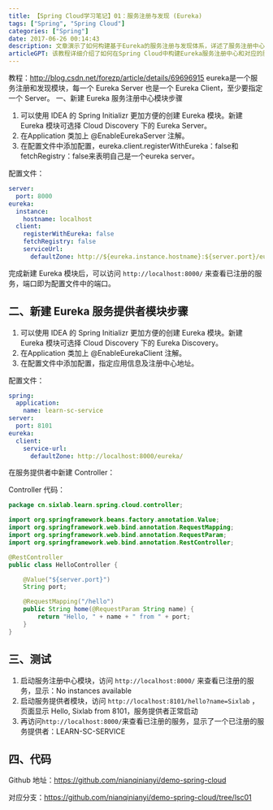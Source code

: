 ```yaml
---
title: 【Spring Cloud学习笔记】01：服务注册与发现 (Eureka)
tags: ["Spring", "Spring Cloud"]
categories: ["Spring"]
date: 2017-06-26 00:14:43
description: 文章演示了如何构建基于Eureka的服务注册与发现体系，详述了服务注册中心与服务提供者的创建与配置过程。
articleGPT: 该教程详细介绍了如何在Spring Cloud中构建Eureka服务注册中心和对应的服务提供者，以实现服务的注册与发现。
---
```


教程：<http://blog.csdn.net/forezp/article/details/69696915>
eureka是一个服务注册和发现模块，每一个 Eureka Server 也是一个 Eureka Client，至少要指定一个 Server。 一、新建
Eureka 服务注册中心模块步骤  

  1. 可以使用 IDEA 的 Spring Initializr 更加方便的创建 Eureka 模块。新建 Eureka 模块可选择 Cloud Discovery 下的 Eureka Server。
  2. 在Application 类加上 @EnableEurekaServer 注解。
  3. 在配置文件中添加配置，eureka.client.registerWithEureka：false和fetchRegistry：false来表明自己是一个eureka server。

配置文件：

```yaml
server:
  port: 8000
eureka:
  instance:
    hostname: localhost
  client:
    registerWithEureka: false
    fetchRegistry: false
    serviceUrl:
      defaultZone: http://${eureka.instance.hostname}:${server.port}/eureka/
```

完成新建 Eureka 模块后，可以访问 `http://localhost:8000/` 来查看已注册的服务，端口即为配置文件中的端口。

## 二、新建 Eureka 服务提供者模块步骤

  1. 可以使用 IDEA 的 Spring Initializr 更加方便的创建 Eureka 模块。新建 Eureka 模块可选择 Cloud Discovery 下的 Eureka Discovery。
  2. 在Application 类加上 @EnableEurekaClient 注解。
  3. 在配置文件中添加配置，指定应用信息及注册中心地址。

配置文件：

```yaml
spring:
  application:
    name: learn-sc-service
server:
  port: 8101
eureka:
  client:
    service-url:
      defaultZone: http://localhost:8000/eureka/
```

在服务提供者中新建 Controller：

Controller 代码：

```Java
package cn.sixlab.learn.spring.cloud.controller;

import org.springframework.beans.factory.annotation.Value;
import org.springframework.web.bind.annotation.RequestMapping;
import org.springframework.web.bind.annotation.RequestParam;
import org.springframework.web.bind.annotation.RestController;

@RestController
public class HelloController {

    @Value("${server.port}")
    String port;

    @RequestMapping("/hello")
    public String home(@RequestParam String name) {
        return "Hello, " + name + " from " + port;
    }
}
```

## 三、测试

  1. 启动服务注册中心模块，访问 `http://localhost:8000/` 来查看已注册的服务，显示：No instances available
  2. 启动服务提供者模块，访问 `http://localhost:8101/hello?name=Sixlab` ，页面显示 Hello, Sixlab from 8101，服务提供者正常启动
  3. 再访问`http://localhost:8000/`来查看已注册的服务，显示了一个已注册的服务提供者：LEARN-SC-SERVICE

## 四、代码

Github 地址：<https://github.com/nianqinianyi/demo-spring-cloud>

对应分支：<https://github.com/nianqinianyi/demo-spring-cloud/tree/lsc01>

